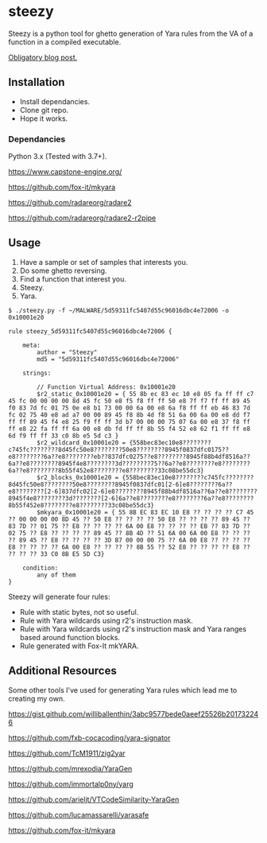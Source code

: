 # steezy
Steezy is a python tool for ghetto generation of Yara rules from the VA
of a function in a compiled executable.

[Obligatory blog post.](https://musings.konundrum.org/2020/09/30/steezy.html)

## Installation
* Install dependancies.
* Clone git repo.
* Hope it works.

### Dependancies
Python 3.x (Tested with 3.7+).

https://www.capstone-engine.org/

https://github.com/fox-it/mkyara

https://github.com/radareorg/radare2

https://github.com/radareorg/radare2-r2pipe

## Usage

1. Have a sample or set of samples that interests you.
2. Do some ghetto reversing.
3. Find a function that interest you.
4. Steezy.
5. Yara.

```
$ ./steezy.py -f ~/MALWARE/5d59311fc5407d55c96016dbc4e72006 -o 0x10001e20

rule steezy_5d59311fc5407d55c96016dbc4e72006 {

    meta:
        author = "Steezy"
        md5 = "5d59311fc5407d55c96016dbc4e72006"

    strings:

        // Function Virtual Address: 0x10001e20
        $r2_static_0x10001e20 = { 55 8b ec 83 ec 10 e8 05 fa ff ff c7 45 fc 00 00 00 00 8d 45 fc 50 e8 f5 f8 ff ff 50 e8 7f f7 ff ff 89 45 f0 83 7d fc 01 75 0e e8 b1 73 00 00 6a 00 e8 6a f8 ff ff eb 46 83 7d fc 02 75 40 e8 ad a7 00 00 89 45 f8 8b 4d f8 51 6a 00 6a 00 e8 dd f7 ff ff 89 45 f4 e8 25 f9 ff ff 3d b7 00 00 00 75 07 6a 00 e8 37 f8 ff ff e8 22 fa ff ff 6a 00 e8 db fd ff ff 8b 55 f4 52 e8 62 f1 ff ff e8 6d f9 ff ff 33 c0 8b e5 5d c3 }
        $r2_wildcard_0x10001e20 = {558bec83ec10e8????????c745fc????????8d45fc50e8????????50e8????????8945f0837dfc0175??e8????????6a??e8????????eb??837dfc0275??e8????????8945f88b4df8516a??6a??e8????????8945f4e8????????3d????????75??6a??e8????????e8????????6a??e8????????8b55f452e8????????e8????????33c08be55dc3}
        $r2_blocks_0x10001e20 = {558bec83ec10e8????????c745fc????????8d45fc50e8????????50e8????????8945f0837dfc01[2-6]e8????????6a??e8????????[2-6]837dfc02[2-6]e8????????8945f88b4df8516a??6a??e8????????8945f4e8????????3d????????[2-6]6a??e8????????e8????????6a??e8????????8b55f452e8????????e8????????33c08be55dc3}
        $mkyara_0x10001e20 = { 55 8B EC 83 EC 10 E8 ?? ?? ?? ?? C7 45 ?? 00 00 00 00 8D 45 ?? 50 E8 ?? ?? ?? ?? 50 E8 ?? ?? ?? ?? 89 45 ?? 83 7D ?? 01 75 ?? E8 ?? ?? ?? ?? 6A 00 E8 ?? ?? ?? ?? EB ?? 83 7D ?? 02 75 ?? E8 ?? ?? ?? ?? 89 45 ?? 8B 4D ?? 51 6A 00 6A 00 E8 ?? ?? ?? ?? 89 45 ?? E8 ?? ?? ?? ?? 3D B7 00 00 00 75 ?? 6A 00 E8 ?? ?? ?? ?? E8 ?? ?? ?? ?? 6A 00 E8 ?? ?? ?? ?? 8B 55 ?? 52 E8 ?? ?? ?? ?? E8 ?? ?? ?? ?? 33 C0 8B E5 5D C3}

    condition:
        any of them
}
```

Steezy will generate four rules:

* Rule with static bytes, not so useful.
* Rule with Yara wildcards using r2's instruction mask.
* Rule with Yara wildcards using r2's instruction mask and Yara ranges based around function blocks.
* Rule generated with Fox-It mkYARA.

## Additional Resources
Some other tools I've used for generating Yara rules which lead me to creating
my own.

https://gist.github.com/williballenthin/3abc9577bede0aeef25526b201732246

https://github.com/fxb-cocacoding/yara-signator

https://github.com/TcM1911/zig2yar

https://github.com/mrexodia/YaraGen

https://github.com/immortalp0ny/yarg

https://github.com/arieljt/VTCodeSimilarity-YaraGen

https://github.com/lucamassarelli/yarasafe

https://github.com/fox-it/mkyara

